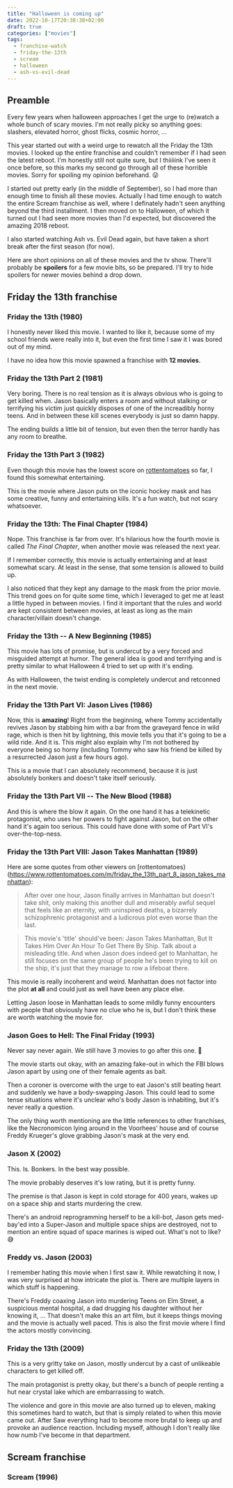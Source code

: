 ```yaml
---
title: "Halloween is coming up"
date: 2022-10-17T20:38:38+02:00
draft: true
categories: ["movies"]
tags:
  - franchise-watch
  - friday-the-13th
  - scream
  - halloween
  - ash-vs-evil-dead
---
```


## Preamble

Every few years when halloween approaches I get the urge to (re)watch a whole bunch of scary movies. I'm not really picky so anything goes: slashers, elevated horror, ghost flicks, cosmic horror, ...

This year started out with a weird urge to rewatch all the Friday the 13th movies. I looked up the entire franchise and couldn't remember if I had seen the latest reboot. I'm honestly still not quite sure, but I thiiiiink I've seen it once before, so this marks my second go through all of these horrible movies. Sorry for spoiling my opinion beforehand. 😜

I started out pretty early (in the middle of September), so I had more than enough time to finish all these movies. Actually I had time enough to watch the entire Scream franchise as well, where I definately hadn't seen anything beyond the third installment. I then moved on to Halloween, of which it turned out I had seen more movies than I'd expected, but discovered the amazing 2018 reboot.

I also started watching Ash vs. Evil Dead again, but have taken a short break after the first season (for now).

Here are short opinions on all of these movies and the tv show. There'll probably be **spoilers** for a few movie bits, so be prepared. I'll try to hide spoilers for newer movies behind a drop down.

## Friday the 13th franchise

### Friday the 13th (1980)

I honestly never liked this movie. I wanted to like it, because some of my school friends were really into it, but even the first time I saw it I was bored out of my mind.

I have no idea how this movie spawned a franchise with **12 movies**.

### Friday the 13th Part 2 (1981)

Very boring. There is no real tension as it is always obvious who is going to get killed when. Jason basically enters a room and without stalking or terrifying his victim just quickly disposes of one of the increadibly horny teens. And in between these kill scenes everybody is just so damn happy.

The ending builds a little bit of tension, but even then the terror hardly has any room to breathe.

### Friday the 13th Part 3 (1982)

Even though this movie has the lowest score on [rottentomatoes](https://www.rottentomatoes.com/franchise/friday_the_13th) so far, I found this somewhat entertaining.

This is the movie where Jason puts on the iconic hockey mask and has some creative, funny and entertaining kills. It's a fun watch, but not scary whatsoever.

### Friday the 13th: The Final Chapter (1984)

Nope. This franchise is far from over. It's hilarious how the fourth movie is called _The Final Chapter_, when another movie was released the next year.

If I remember correctly, this movie is actually entertaining and at least somewhat scary. At least in the sense, that some tension is allowed to build up.

I also noticed that they kept any damage to the mask from the prior movie. This trend goes on for quite some time, which I leveraged to get me at least a little hyped in between movies. I find it important that the rules and world are kept consistent between movies, at least as long as the main character/villain doesn't change.

### Friday the 13th -- A New Beginning (1985)

This movie has lots of promise, but is undercut by a very forced and misguided attempt at humor. The general idea is good and terrifying and is pretty similar to what Halloween 4 tried to set up with it's ending.

As with Halloween, the twist ending is completely undercut and retconned in the next movie.

### Friday the 13th Part VI: Jason Lives (1986)

Now, this is **amazing**! Right from the beginning, where Tommy accidentally revives Jason by stabbing him with a bar from the graveyard fence in wild rage, which is then hit by lightning, this movie tells you that it's going to be a wild ride. And it is. This might also explain why I'm not bothered by everyone being so horny (including Tommy who saw his friend be killed by a resurrected Jason just a few hours ago).

This is a movie that I can absolutely recommend, because it is just absolutely bonkers and doesn't take itself seriously.

### Friday the 13th Part VII -- The New Blood (1988)

And this is where the blow it again. On the one hand it has a telekinetic protagonist, who uses her powers to fight against Jason, but on the other hand it's again too serious. This could have done with some of Part VI's over-the-top-ness.

### Friday the 13th Part VIII: Jason Takes Manhattan (1989)

Here are some quotes from other viewers on [rottentomatoes}(https://www.rottentomatoes.com/m/friday_the_13th_part_8_jason_takes_manhattan):

> After over one hour, Jason finally arrives in Manhattan but doesn't take shit, only making this another dull and miserably awful sequel that feels like an eternity, with uninspired deaths, a bizarrely schizophrenic protagonist and a ludicrous plot even worse than the last.

> This movie's 'title' should've been: Jason Takes Manhattan, But It Takes Him Over An Hour To Get There By Ship. Talk about a misleading title. And when Jason does indeed get to Manhattan, he still focuses on the same group of people he's been trying to kill on the ship, it's just that they manage to row a lifeboat there.

This movie is really incoherent and weird. Manhattan does not factor into the plot **at all** and could just as well have been any place else.

Letting Jason loose in Manhattan leads to some mildly funny encounters with people that obviously have no clue who he is, but I don't think these are worth watching the movie for.

### Jason Goes to Hell: The Final Friday (1993)

Never say never again. We still have 3 movies to go after this one. 🤮

The movie starts out okay, with an amazing fake-out in which the FBI blows Jason apart by using one of their female agents as bait.

Then a coroner is overcome with the urge to eat Jason's still beating heart and suddenly we have a body-swapping Jason. This could lead to some tense situations where it's unclear who's body Jason is inhabiting, but it's never really a question.

The only thing worth mentioning are the little references to other franchises, like the Necronomicon lying around in the Voorhees' house and of course Freddy Krueger's glove grabbing Jason's mask at the very end.

### Jason X (2002)

This. Is. Bonkers. In the best way possible.

The movie probably deserves it's low rating, but it is pretty funny.

The premise is that Jason is kept in cold storage for 400 years, wakes up on a space ship and starts murdering the crew.

There's an android reprogramming herself to be a kill-bot, Jason gets med-bay'ed into a Super-Jason and multiple space ships are destroyed, not to mention an entire squad of space marines is wiped out. What's not to like? 😅

### Freddy vs. Jason (2003)

I remember hating this movie when I first saw it. While rewatching it now, I was very surprised at how intricate the plot is. There are multiple layers in which stuff is happening.

There's Freddy coaxing Jason into murdering Teens on Elm Street, a suspicious mental hospital, a dad drugging his daughter without her knowing it, ... That doesn't make this an art film, but it keeps things moving and the movie is actually well paced. This is also the first movie where I find the actors mostly convincing.

### Friday the 13th (2009)

This is a very gritty take on Jason, mostly undercut by a cast of unlikeable characters to get killed off.

The main protagonist is pretty okay, but there's a bunch of people renting a hut near crystal lake which are embarrassing to watch.

The violence and gore in this movie are also turned up to eleven, making this sometimes hard to watch, but that is simply related to when this movie came out. After Saw everything had to become more brutal to keep up and provoke an audience reaction. Including myself, although I don't really like how numb I've become in that department.

## Scream franchise

### Scream (1996)
